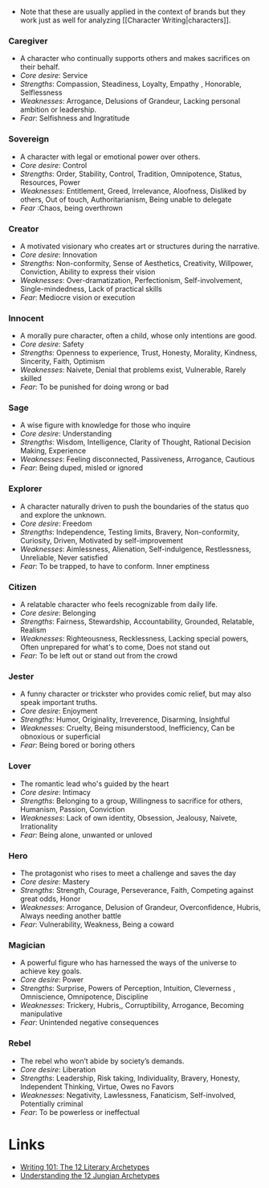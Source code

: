 * Note that  these are usually applied in the context of brands but they work just as well for analyzing [[Character Writing|characters]]. 

### Caregiver 
* A character who continually supports others and makes sacrifices on their behalf.
* *Core desire*: Service
* *Strengths*: Compassion, Steadiness, Loyalty, Empathy , Honorable, Selflessness
* *Weaknesses*: Arrogance, Delusions of Grandeur, Lacking personal ambition or leadership.
* *Fear*: Selfishness and Ingratitude 

### Sovereign 
* A character with legal or emotional power over others.
* *Core desire*: Control 
* *Strengths*: Order, Stability, Control, Tradition, Omnipotence, Status, Resources, Power 
* *Weaknesses*: Entitlement, Greed, Irrelevance, Aloofness, Disliked by others, Out of touch, Authoritarianism, Being unable to delegate 
* *Fear* :Chaos, being overthrown

### Creator 
* A motivated visionary who creates art or structures during the narrative.
* *Core desire*: Innovation
* *Strengths*: Non-conformity, Sense of Aesthetics, Creativity, Willpower, Conviction, Ability to express their vision
* *Weaknesses*: Over-dramatization, Perfectionism, Self-involvement, Single-mindedness, Lack of practical skills
* *Fear*: Mediocre vision or execution

### Innocent 
* A morally pure character, often a child, whose only intentions are good.
* *Core desire*: Safety 
* *Strengths*: Openness to experience, Trust, Honesty, Morality, Kindness, Sincerity, Faith, Optimism 
* *Weaknesses*: Naivete, Denial that problems exist, Vulnerable, Rarely skilled
* *Fear*: To be punished for doing wrong or bad 

### Sage 
* A wise figure with knowledge for those who inquire
* *Core desire*: Understanding
* *Strengths*: Wisdom, Intelligence, Clarity of Thought, Rational Decision Making, Experience
* *Weaknesses*: Feeling disconnected, Passiveness, Arrogance, Cautious
* *Fear*: Being duped, misled or ignored 

### Explorer 
* A character naturally driven to push the boundaries of the status quo and explore the unknown.
* *Core desire*: Freedom 
* *Strengths*: Independence, Testing limits, Bravery, Non-conformity, Curiosity, Driven, Motivated by self-improvement 
* *Weaknesses*: Aimlessness, Alienation, Self-indulgence, Restlessness, Unreliable, Never satisfied
* *Fear*: To be trapped, to have to conform. Inner emptiness

### Citizen 
* A relatable character who feels recognizable from daily life.
* *Core desire*: Belonging 
* *Strengths*: Fairness, Stewardship, Accountability, Grounded, Relatable, Realism
* *Weaknesses*: Righteousness, Recklessness, Lacking special powers, Often unprepared for what's to come, Does not stand out 
* *Fear*: To be left out or stand out from the crowd 

### Jester 
* A funny character or trickster who provides comic relief, but may also speak important truths.
* *Core desire*: Enjoyment
* *Strengths*: Humor, Originality, Irreverence, Disarming, Insightful
* *Weaknesses*: Cruelty, Being misunderstood, Inefficiency, Can be obnoxious or superficial 
* *Fear*: Being bored or boring others 

### Lover 
* The romantic lead who's guided by the heart 
* *Core desire*: Intimacy
* *Strengths*: Belonging to a group, Willingness to sacrifice for others, Humanism, Passion, Conviction
* *Weaknesses*: Lack of own identity, Obsession, Jealousy, Naivete, Irrationality
* *Fear*: Being alone, unwanted or unloved

### Hero
* The protagonist who rises to meet a challenge and saves the day 
* *Core desire*: Mastery
* *Strengths*: Strength, Courage, Perseverance, Faith, Competing against great odds,  Honor
* *Weaknesses*: Arrogance, Delusion of Grandeur, Overconfidence, Hubris, Always needing another battle 
* *Fear*: Vulnerability, Weakness, Being a coward 

### Magician 
* A powerful figure who has harnessed the ways of the universe to achieve key goals.
* *Core desire*: Power
* *Strengths*: Surprise, Powers of Perception, Intuition, Cleverness , Omniscience, Omnipotence, Discipline
* *Weaknesses*: Trickery, Hubris,, Corruptibility, Arrogance, Becoming manipulative
* *Fear*: Unintended negative consequences

### Rebel
* The rebel who won’t abide by society’s demands.
* *Core desire*: Liberation
* *Strengths*: Leadership, Risk taking, Individuality, Bravery, Honesty, Independent Thinking, Virtue, Owes no Favors
* *Weaknesses*: Negativity, Lawlessness, Fanaticism, Self-involved, Potentially criminal 
* *Fear*: To be powerless or ineffectual 


# Links 
* [Writing 101: The 12 Literary Archetypes](https://www.masterclass.com/articles/writing-101-the-12-literary-archetypes)
* [Understanding the 12 Jungian Archetypes](https://conorneill.com/2018/04/21/understanding-personality-the-12-jungian-archetypes/)